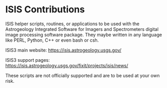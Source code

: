 ISIS Contributions
============

ISIS helper scripts, routines, or applications to be used with the Astrogeology Integrated Software for Imagers and Spectrometers digital image processing software package. They maybe written in any language like PERL, Python, C++ or even bash or csh. 

ISIS3 main website: https://isis.astrogeology.usgs.gov/

ISIS3 support pages: https://isis.astrogeology.usgs.gov/fixit/projects/isis/news/

These scripts are not officially supported and are to be used at your own risk.
